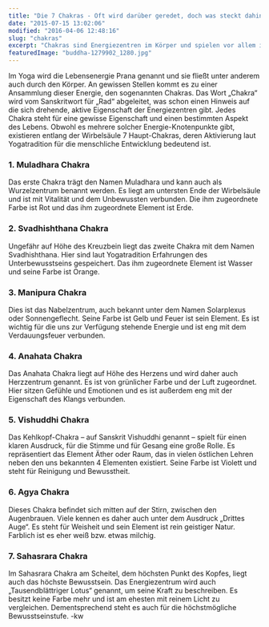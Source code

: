 ```yaml
---
title: "Die 7 Chakras - Oft wird darüber geredet, doch was steckt dahinter?"
date: "2015-07-15 13:02:06"
modified: "2016-04-06 12:48:16"
slug: "chakras"
excerpt: "Chakras sind Energiezentren im Körper und spielen vor allem im Yoga eine wichtige Rolle. Erfahre mehr über die 7 Haupt-Chakras und ihre Eigenschaften!"
featuredImage: "buddha-1279902_1280.jpg"
---
```


Im Yoga wird die Lebensenergie Prana genannt und sie fließt unter anderem auch durch den Körper. An gewissen Stellen kommt es zu einer Ansammlung dieser Energie, den sogenannten Chakras. Das Wort „Chakra“ wird vom Sanskritwort für „Rad“ abgeleitet, was schon einen Hinweis auf die sich drehende, aktive Eigenschaft der Energiezentren gibt. Jedes Chakra steht für eine gewisse Eigenschaft und einen bestimmten Aspekt des Lebens. Obwohl es mehrere solcher Energie-Knotenpunkte gibt, existieren entlang der Wirbelsäule 7 Haupt-Chakras, deren Aktivierung laut Yogatradition für die menschliche Entwicklung bedeutend ist.

### 1\. Muladhara Chakra

Das erste Chakra trägt den Namen Muladhara und kann auch als Wurzelzentrum benannt werden. Es liegt am untersten Ende der Wirbelsäule und ist mit Vitalität und dem Unbewussten verbunden. Die ihm zugeordnete Farbe ist Rot und das ihm zugeordnete Element ist Erde.

### 2\. Svadhishthana Chakra

Ungefähr auf Höhe des Kreuzbein liegt das zweite Chakra mit dem Namen Svadhishthana. Hier sind laut Yogatradition Erfahrungen des Unterbewusstseins gespeichert. Das ihm zugeordnete Element ist Wasser und seine Farbe ist Orange.

### 3\. Manipura Chakra

Dies ist das Nabelzentrum, auch bekannt unter dem Namen Solarplexus oder Sonnengeflecht. Seine Farbe ist Gelb und Feuer ist sein Element. Es ist wichtig für die uns zur Verfügung stehende Energie und ist eng mit dem Verdauungsfeuer verbunden.

### 4\. Anahata Chakra

Das Anahata Chakra liegt auf Höhe des Herzens und wird daher auch Herzzentrum genannt. Es ist von grünlicher Farbe und der Luft zugeordnet. Hier sitzen Gefühle und Emotionen und es ist außerdem eng mit der Eigenschaft des Klangs verbunden.

### 5\. Vishuddhi Chakra

Das Kehlkopf-Chakra – auf Sanskrit Vishuddhi genannt – spielt für einen klaren Ausdruck, für die Stimme und für Gesang eine große Rolle. Es repräsentiert das Element Äther oder Raum, das in vielen östlichen Lehren neben den uns bekannten 4 Elementen existiert. Seine Farbe ist Violett und steht für Reinigung und Bewusstheit.

### 6\. Agya Chakra

Dieses Chakra befindet sich mitten auf der Stirn, zwischen den Augenbrauen. Viele kennen es daher auch unter dem Ausdruck „Drittes Auge“. Es steht für Weisheit und sein Element ist rein geistiger Natur. Farblich ist es eher weiß bzw. etwas milchig.

### 7\. Sahasrara Chakra

Im Sahasrara Chakra am Scheitel, dem höchsten Punkt des Kopfes, liegt auch das höchste Bewusstsein. Das Energiezentrum wird auch „Tausendblättriger Lotus“ genannt, um seine Kraft zu beschreiben. Es besitzt keine Farbe mehr und ist am ehesten mit reinem Licht zu vergleichen. Dementsprechend steht es auch für die höchstmögliche Bewusstseinstufe. -kw